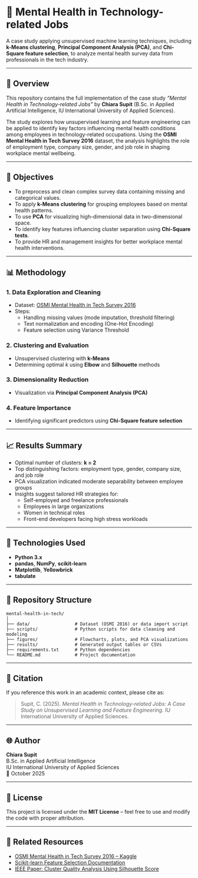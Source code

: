 # 🧠 Mental Health in Technology-related Jobs

A case study applying unsupervised machine learning techniques, including **k-Means clustering**, **Principal Component Analysis (PCA)**, and **Chi-Square feature selection**, to analyze mental health survey data from professionals in the tech industry.

---

## 📘 Overview

This repository contains the full implementation of the case study *"Mental Health in Technology-related Jobs"* by **Chiara Supit** (B.Sc. in Applied Artificial Intelligence, IU International University of Applied Sciences).

The study explores how unsupervised learning and feature engineering can be applied to identify key factors influencing mental health conditions among employees in technology-related occupations. Using the **OSMI Mental Health in Tech Survey 2016** dataset, the analysis highlights the role of employment type, company size, gender, and job role in shaping workplace mental wellbeing.

---

## 🧩 Objectives

- To preprocess and clean complex survey data containing missing and categorical values.  
- To apply **k-Means clustering** for grouping employees based on mental health patterns.  
- To use **PCA** for visualizing high-dimensional data in two-dimensional space.  
- To identify key features influencing cluster separation using **Chi-Square tests**.  
- To provide HR and management insights for better workplace mental health interventions.

---

## 📊 Methodology

### **1. Data Exploration and Cleaning**
- Dataset: [OSMI Mental Health in Tech Survey 2016](https://www.kaggle.com/datasets/osmi/mental-health-in-tech-2016)
- Steps:
  - Handling missing values (mode imputation, threshold filtering)
  - Text normalization and encoding (One-Hot Encoding)
  - Feature selection using Variance Threshold

### **2. Clustering and Evaluation**
- Unsupervised clustering with **k-Means**
- Determining optimal *k* using **Elbow** and **Silhouette** methods

### **3. Dimensionality Reduction**
- Visualization via **Principal Component Analysis (PCA)**

### **4. Feature Importance**
- Identifying significant predictors using **Chi-Square feature selection**

---

## 📈 Results Summary

- Optimal number of clusters: **k = 2**
- Top distinguishing factors: employment type, gender, company size, and job role
- PCA visualization indicated moderate separability between employee groups
- Insights suggest tailored HR strategies for:
  - Self-employed and freelance professionals  
  - Employees in large organizations  
  - Women in technical roles  
  - Front-end developers facing high stress workloads  

---

## 🧰 Technologies Used

- **Python 3.x**
- **pandas**, **NumPy**, **scikit-learn**
- **Matplotlib**, **Yellowbrick**
- **tabulate**

---

## 📂 Repository Structure

```
mental-health-in-tech/
│
├── data/                 # Dataset (OSMI 2016) or data import script
├── scripts/              # Python scripts for data cleaning and modeling
├── figures/              # Flowcharts, plots, and PCA visualizations
├── results/              # Generated output tables or CSVs
├── requirements.txt      # Python dependencies
└── README.md             # Project documentation
```

---

## 🧾 Citation

If you reference this work in an academic context, please cite as:

> Supit, C. (2025). *Mental Health in Technology-related Jobs: A Case Study on Unsupervised Learning and Feature Engineering*. IU International University of Applied Sciences.

---

## 🌐 Author

**Chiara Supit**  
B.Sc. in Applied Artificial Intelligence  
IU International University of Applied Sciences  
📅 October 2025  

---

## 🧠 License

This project is licensed under the **MIT License** – feel free to use and modify the code with proper attribution.

---

## 🔗 Related Resources

- [OSMI Mental Health in Tech Survey 2016 – Kaggle](https://www.kaggle.com/datasets/osmi/mental-health-in-tech-2016)  
- [Scikit-learn Feature Selection Documentation](https://scikit-learn.org/stable/modules/feature_selection.html)  
- [IEEE Paper: Cluster Quality Analysis Using Silhouette Score](https://doi.org/10.1109/DSAA49011.2020.00096)

